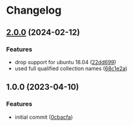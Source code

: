 # Changelog

## [2.0.0](https://github.com/rolehippie/mc/compare/v1.0.0...v2.0.0) (2024-02-12)


### Features

* drop support for ubuntu 18.04 ([22dd699](https://github.com/rolehippie/mc/commit/22dd6994da3fee8f5863a442eabdd6c40d9bff7d))
* used full qualified collection names ([68c1e2a](https://github.com/rolehippie/mc/commit/68c1e2abe8d9f30c99cf14d9cd9dd6de2ff7091a))

## 1.0.0 (2023-04-10)


### Features

* initial commit ([0cbacfa](https://github.com/rolehippie/mc/commit/0cbacfac058e9a2d03095ac7ba949082eb90ba1f))
